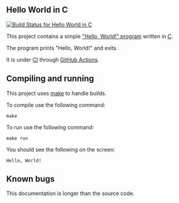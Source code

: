 Hello World in C
----------------

[![Build Status for Hello World in C][build-status]][build-log]

This project contains a simple ["Hello, World!" program] written in [C].

The program prints "Hello, World!" and exits.

It is under [CI] through [GitHub Actions].


## Compiling and running

This project uses [make] to handle builds.

To compile use the following command:

	make

To run use the following command:

	make run

You should see the following on the screen:

	Hello, World!


## Known bugs

This documentation is longer than the source code.


["Hello, World!" program]: https://en.wikipedia.org/wiki/%22Hello,_World!%22_program
[C]: https://en.wikipedia.org/wiki/C_(programming_language)
[make]: https://www.gnu.org/software/make/
[CI]: https://docs.github.com/en/actions/automating-builds-and-tests/about-continuous-integration
[GitHub Actions]: https://docs.github.com/en/actions

[build-log]:    https://github.com/rudymatela/hello-c/actions/workflows/build.yml
[build-status]: https://github.com/rudymatela/hello-c/actions/workflows/build.yml/badge.svg
